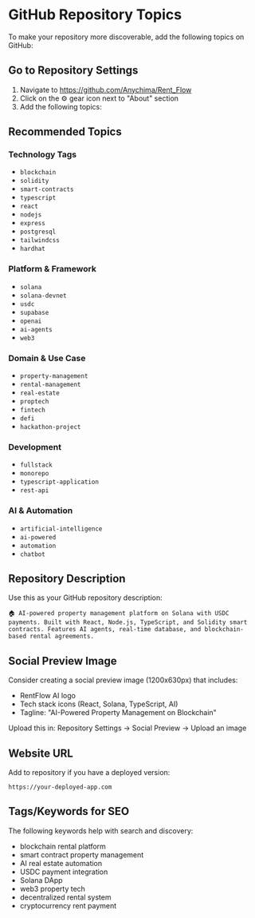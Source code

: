 # GitHub Repository Topics

To make your repository more discoverable, add the following topics on GitHub:

## Go to Repository Settings
1. Navigate to https://github.com/Anychima/Rent_Flow
2. Click on the ⚙️ gear icon next to "About" section
3. Add the following topics:

## Recommended Topics

### Technology Tags
- `blockchain`
- `solidity`
- `smart-contracts`
- `typescript`
- `react`
- `nodejs`
- `express`
- `postgresql`
- `tailwindcss`
- `hardhat`

### Platform & Framework
- `solana`
- `solana-devnet`
- `usdc`
- `supabase`
- `openai`
- `ai-agents`
- `web3`

### Domain & Use Case
- `property-management`
- `rental-management`
- `real-estate`
- `proptech`
- `fintech`
- `defi`
- `hackathon-project`

### Development
- `fullstack`
- `monorepo`
- `typescript-application`
- `rest-api`

### AI & Automation
- `artificial-intelligence`
- `ai-powered`
- `automation`
- `chatbot`

## Repository Description

Use this as your GitHub repository description:

```
🏠 AI-powered property management platform on Solana with USDC payments. Built with React, Node.js, TypeScript, and Solidity smart contracts. Features AI agents, real-time database, and blockchain-based rental agreements.
```

## Social Preview Image

Consider creating a social preview image (1200x630px) that includes:
- RentFlow AI logo
- Tech stack icons (React, Solana, TypeScript, AI)
- Tagline: "AI-Powered Property Management on Blockchain"

Upload this in: Repository Settings → Social Preview → Upload an image

## Website URL

Add to repository if you have a deployed version:
```
https://your-deployed-app.com
```

## Tags/Keywords for SEO

The following keywords help with search and discovery:
- blockchain rental platform
- smart contract property management
- AI real estate automation
- USDC payment integration
- Solana DApp
- web3 property tech
- decentralized rental system
- cryptocurrency rent payment
